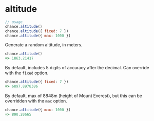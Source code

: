 # altitude

```js
// usage
chance.altitude()
chance.altitude({ fixed: 7 })
chance.altitude({ max: 1000 })
```

Generate a random altitude, in meters.

```js
chance.altitude()
=> 1863.21417
```

By default, includes 5 digits of accuracy after the decimal. Can override with the `fixed` option.

```js
chance.altitude({ fixed: 7 })
=> 6897.8978386
```

By default, max of 8848m (height of Mount Everest), but this can be overridden with the `max` option.

```js
chance.altitude({ max: 1000 })
=> 890.20665
```
